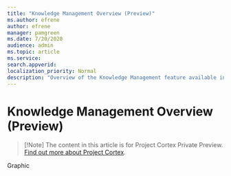 ```yaml
---
title: "Knowledge Management Overview (Preview)"
ms.author: efrene
author: efrene
manager: pamgreen
ms.date: 7/20/2020
audience: admin
ms.topic: article
ms.service: 
search.appverid: 
localization_priority: Normal
description: "Overview of the Knowledge Management feature available in Project Cortex."
---
```


# Knowledge Management Overview (Preview)

> [!Note] The content in this article is for Project Cortex Private Preview. [Find out more about Project Cortex]().


Graphic





 


  
  



